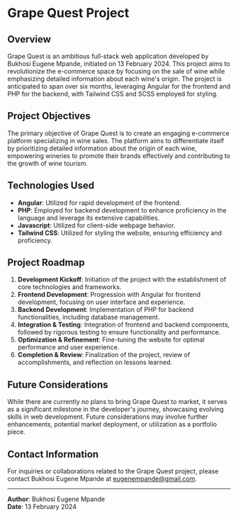 # Grape Quest Project

## Overview

Grape Quest is an ambitious full-stack web application developed by Bukhosi Eugene Mpande, initiated on 13 February 2024. This project aims to revolutionize the e-commerce space by focusing on the sale of wine while emphasizing detailed information about each wine's origin. The project is anticipated to span over six months, leveraging Angular for the frontend and PHP for the backend, with Tailwind CSS and SCSS employed for styling.

## Project Objectives

The primary objective of Grape Quest is to create an engaging e-commerce platform specializing in wine sales. The platform aims to differentiate itself by prioritizing detailed information about the origin of each wine, empowering wineries to promote their brands effectively and contributing to the growth of wine tourism.

## Technologies Used

- **Angular**: Utilized for rapid development of the frontend.
- **PHP**: Employed for backend development to enhance proficiency in the language and leverage its extensive capabilities.
- **Javascript**: Utilized for client-side webpage behavior.
- **Tailwind CSS**: Utilized for styling the website, ensuring efficiency and proficiency.

## Project Roadmap

1. **Development Kickoff**: Initiation of the project with the establishment of core technologies and frameworks.
2. **Frontend Development**: Progression with Angular for frontend development, focusing on user interface and experience.
3. **Backend Development**: Implementation of PHP for backend functionalities, including database management.
4. **Integration & Testing**: Integration of frontend and backend components, followed by rigorous testing to ensure functionality and performance.
5. **Optimization & Refinement**: Fine-tuning the website for optimal performance and user experience.
6. **Completion & Review**: Finalization of the project, review of accomplishments, and reflection on lessons learned.

## Future Considerations

While there are currently no plans to bring Grape Quest to market, it serves as a significant milestone in the developer's journey, showcasing evolving skills in web development. Future considerations may involve further enhancements, potential market deployment, or utilization as a portfolio piece.

## Contact Information

For inquiries or collaborations related to the Grape Quest project, please contact Bukhosi Eugene Mpande at [eugenempande@gmail.com](mailto:eugenempande@gmail.com).

---
**Author**: Bukhosi Eugene Mpande  
**Date**: 13 February 2024
